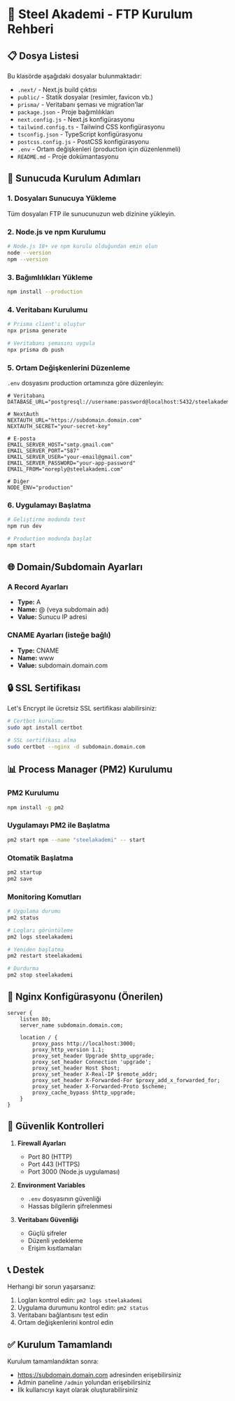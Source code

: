 # 🚀 Steel Akademi - FTP Kurulum Rehberi

## 📋 Dosya Listesi
Bu klasörde aşağıdaki dosyalar bulunmaktadır:

- `.next/` - Next.js build çıktısı
- `public/` - Statik dosyalar (resimler, favicon vb.)
- `prisma/` - Veritabanı şeması ve migration'lar
- `package.json` - Proje bağımlılıkları
- `next.config.js` - Next.js konfigürasyonu
- `tailwind.config.ts` - Tailwind CSS konfigürasyonu
- `tsconfig.json` - TypeScript konfigürasyonu
- `postcss.config.js` - PostCSS konfigürasyonu
- `.env` - Ortam değişkenleri (production için düzenlenmeli)
- `README.md` - Proje dokümantasyonu

## 🔧 Sunucuda Kurulum Adımları

### 1. Dosyaları Sunucuya Yükleme
Tüm dosyaları FTP ile sunucunuzun web dizinine yükleyin.

### 2. Node.js ve npm Kurulumu
```bash
# Node.js 18+ ve npm kurulu olduğundan emin olun
node --version
npm --version
```

### 3. Bağımlılıkları Yükleme
```bash
npm install --production
```

### 4. Veritabanı Kurulumu
```bash
# Prisma client'ı oluştur
npx prisma generate

# Veritabanı şemasını uygula
npx prisma db push
```

### 5. Ortam Değişkenlerini Düzenleme
`.env` dosyasını production ortamınıza göre düzenleyin:

```env
# Veritabanı
DATABASE_URL="postgresql://username:password@localhost:5432/steelakademi"

# NextAuth
NEXTAUTH_URL="https://subdomain.domain.com"
NEXTAUTH_SECRET="your-secret-key"

# E-posta
EMAIL_SERVER_HOST="smtp.gmail.com"
EMAIL_SERVER_PORT="587"
EMAIL_SERVER_USER="your-email@gmail.com"
EMAIL_SERVER_PASSWORD="your-app-password"
EMAIL_FROM="noreply@steelakademi.com"

# Diğer
NODE_ENV="production"
```

### 6. Uygulamayı Başlatma
```bash
# Geliştirme modunda test
npm run dev

# Production modunda başlat
npm start
```

## 🌐 Domain/Subdomain Ayarları

### A Record Ayarları
- **Type:** A
- **Name:** @ (veya subdomain adı)
- **Value:** Sunucu IP adresi

### CNAME Ayarları (isteğe bağlı)
- **Type:** CNAME
- **Name:** www
- **Value:** subdomain.domain.com

## 🔒 SSL Sertifikası
Let's Encrypt ile ücretsiz SSL sertifikası alabilirsiniz:

```bash
# Certbot kurulumu
sudo apt install certbot

# SSL sertifikası alma
sudo certbot --nginx -d subdomain.domain.com
```

## 📊 Process Manager (PM2) Kurulumu

### PM2 Kurulumu
```bash
npm install -g pm2
```

### Uygulamayı PM2 ile Başlatma
```bash
pm2 start npm --name "steelakademi" -- start
```

### Otomatik Başlatma
```bash
pm2 startup
pm2 save
```

### Monitoring Komutları
```bash
# Uygulama durumu
pm2 status

# Logları görüntüleme
pm2 logs steelakademi

# Yeniden başlatma
pm2 restart steelakademi

# Durdurma
pm2 stop steelakademi
```

## 🔧 Nginx Konfigürasyonu (Önerilen)

```nginx
server {
    listen 80;
    server_name subdomain.domain.com;
    
    location / {
        proxy_pass http://localhost:3000;
        proxy_http_version 1.1;
        proxy_set_header Upgrade $http_upgrade;
        proxy_set_header Connection 'upgrade';
        proxy_set_header Host $host;
        proxy_set_header X-Real-IP $remote_addr;
        proxy_set_header X-Forwarded-For $proxy_add_x_forwarded_for;
        proxy_set_header X-Forwarded-Proto $scheme;
        proxy_cache_bypass $http_upgrade;
    }
}
```

## 🚨 Güvenlik Kontrolleri

1. **Firewall Ayarları**
   - Port 80 (HTTP)
   - Port 443 (HTTPS)
   - Port 3000 (Node.js uygulaması)

2. **Environment Variables**
   - `.env` dosyasının güvenliği
   - Hassas bilgilerin şifrelenmesi

3. **Veritabanı Güvenliği**
   - Güçlü şifreler
   - Düzenli yedekleme
   - Erişim kısıtlamaları

## 📞 Destek

Herhangi bir sorun yaşarsanız:
1. Logları kontrol edin: `pm2 logs steelakademi`
2. Uygulama durumunu kontrol edin: `pm2 status`
3. Veritabanı bağlantısını test edin
4. Ortam değişkenlerini kontrol edin

## ✅ Kurulum Tamamlandı

Kurulum tamamlandıktan sonra:
- https://subdomain.domain.com adresinden erişebilirsiniz
- Admin paneline `/admin` yolundan erişebilirsiniz
- İlk kullanıcıyı kayıt olarak oluşturabilirsiniz 